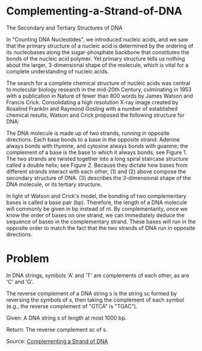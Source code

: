 # Complementing-a-Strand-of-DNA
The Secondary and Tertiary Structures of DNA

In “Counting DNA Nucleotides”, we introduced nucleic acids, and we saw that the primary structure of a nucleic acid is
determined by the ordering of its nucleobases along the sugar-phosphate backbone that constitutes the bonds of the
nucleic acid polymer. Yet primary structure tells us nothing about the larger, 3-dimensional shape of the molecule,
which is vital for a complete understanding of nucleic acids.

The search for a complete chemical structure of nucleic acids was central to molecular biology research in the mid-20th Century, culminating in 1953 with a publication in Nature of fewer than 800 words by James Watson and Francis Crick. Consolidating a high resolution X-ray image created by Rosalind Franklin and Raymond Gosling with a number of established chemical results, Watson and Crick proposed the following structure for DNA:

The DNA molecule is made up of two strands, running in opposite directions.
Each base bonds to a base in the opposite strand. Adenine always bonds with thymine, and cytosine always bonds with guanine; the complement of a base is the base to which it always bonds; see Figure 1.
The two strands are twisted together into a long spiral staircase structure called a double helix; see Figure 2.
Because they dictate how bases from different strands interact with each other, (1) and (2) above compose the secondary structure of DNA. (3) describes the 3-dimensional shape of the DNA molecule, or its tertiary structure.

In light of Watson and Crick's model, the bonding of two complementary bases is called a base pair (bp). Therefore, the length of a DNA molecule will commonly be given in bp instead of nt. By complementarity, once we know the order of bases on one strand, we can immediately deduce the sequence of bases in the complementary strand. These bases will run in the opposite order to match the fact that the two strands of DNA run in opposite directions.

# Problem
In DNA strings, symbols 'A' and 'T' are complements of each other, as are 'C' and 'G'.

The reverse complement of a DNA string s is the string sc formed by reversing the symbols of s, then taking the complement of each symbol (e.g., the reverse complement of "GTCA" is "TGAC").

Given: A DNA string s of length at most 1000 bp.

Return: The reverse complement sc of s.

Source: [Complementing a Strand of DNA](http://rosalind.info/problems/revc/)